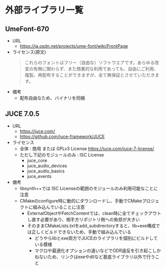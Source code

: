 # 外部ライブラリ一覧

## UmeFont-670
* URL
    * https://ja.osdn.net/projects/ume-font/wiki/FrontPage
* ライセンス(原文)
    > これらのフォントはフリー（自由な）ソフトウエアです。あらゆる改変の有無に関わらず、また商業的な利用であっても、自由にご利用、複製、再配布することができますが、全て無保証とさせていただきます。 
* 備考
    * 配布自由なため、バイナリを同梱


## JUCE 7.0.5
* URL
    * https://juce.com/
    * https://github.com/juce-framework/JUCE
* ライセンス
    * 全体 : 商用 または GPLv3 License
        https://juce.com/juce-7-license/
    * ただし下記のモジュールのみ : ISC License
        * juce_core
        * juce_audio_devices
        * juce_audio_basics
        * juce_events
* 備考
    * libsynth++では ISC Licenseの範囲のモジュールのみ利用可能なことに注意
    * CMakeのconfigure時に動的にダウンロードし、手動でCMakeプロジェクトに組み込んでいることに注意
        * ExternalObjectやFetchContentでは、clean時に全てチェックアウトし直す必要があり、相手方リポジトリ側への負担が大きい
        * そのままCMakeLists.txtをadd_subdirectoryすると、lib+exe構成では正しくビルドできないため、手動で組み込んでいる
            * どうやらlibとexe両方でJUCEのライブラリを個別にビルドしている模様
            * マクロや最適化オプションの違いなどでODR違反を引き起こしかねないため、リンクはexeやdllなど基底ライブラリ以外で行うこと
    
